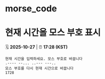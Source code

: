 # morse_code
# 현재 시간을 모스 부호 표시
<!-- MORSE_TIME_START -->
🗓️ **2025-10-27** | ⏰ **17:28 (KST)**

```
현재 시간을 입력하세요. 모스 부호로 바꿉니다
.---- --... ..--- ---..
모스 부호를 다시 현재 시간으로 바꿉니다
1728
```
<!-- MORSE_TIME_END -->
